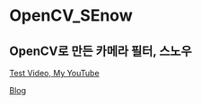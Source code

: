 # OpenCV_SEnow

<h2>OpenCV로 만든 카메라 필터, 스노우</h2>

<A href="https://youtu.be/sYYX3Na88JE"> Test Video, My YouTube </A>
<br>

<A href="https://youtu.be/sYYX3Na88JE"> Blog </A>
<br>

